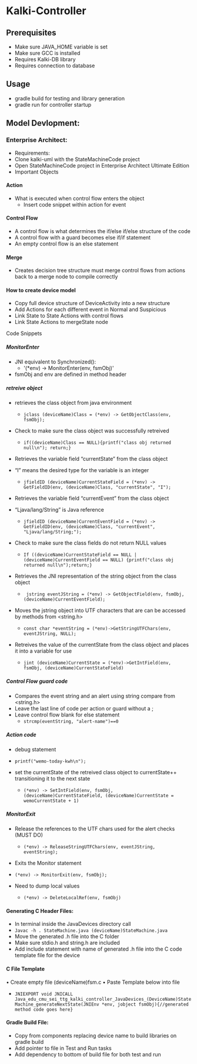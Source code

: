 # Kalki-Controller
 
## Prerequisites
- Make sure JAVA_HOME variable is set
- Make sure GCC is installed
- Requires Kalki-DB library
- Requires connection to database

## Usage
- gradle build for testing and library generation
- gradle run for controller startup

## Model Devlopment:

### Enterprise Architect:
-	Requirements:
-	Clone kalki-uml with the StateMachineCode project
-	Open StateMachineCode project in Enterprise Architect Ultimate Edition
-	Important Objects

#### Action
 - What is executed when control flow enters the object
   - Insert code snippet within action for event
#### Control Flow
 -	A control flow is what determines the if/else if/else structure of the code
 - A control flow with a guard becomes else if/if statement
 - An empty control flow is an else statement

#### Merge
 - Creates decision tree structure must merge control flows from actions back to a merge node to compile correctly
 
#### How to create device model
-	Copy full device structure of DeviceActivity into a new structure
-	Add Actions for each different event in Normal and Suspicious 
-	Link State to State Actions with control flows
-	Link State Actions to mergeState node

Code Snippets

##### MonitorEnter
  - JNI equivalent to Synchronized():
    - '(*env) -> MonitorEnter(env, fsmObj)'
  - fsmObj and env are defined in method header
##### retreive object

- retrieves the class object from java environment
  - `jclass (deviceName)Class = (*env) -> GetObjectClass(env, fsmObj);`

- Check to make sure the class object was successfully retreived
  - `if((deviceName)Class == NULL){printf("class obj returned null\n"); return;}`

- Retrieves the variable field “currentState” from the class object
- “I” means the desired type for the variable is an integer
  - `jfieldID (deviceName)CurrentStateField = (*env) -> GetFieldID(env, (deviceName)Class, "currentState", "I");`

- Retrieves the variable field “currentEvent” from the class object 
- “Ljava/lang/String” is Java reference
  - ```jfieldID (deviceName)CurrentEventField = (*env) -> GetFieldID(env, (deviceName)Class, "currentEvent", "Ljava/lang/String;");```

- Check to make sure the class fields do not return NULL values
  - `If ((deviceName)CurrentStateField == NULL | (deviceName)CurrentEventField == NULL) {printf("class obj returned null\n");return;}`

- Retrieves the JNI representation of the string object from the class object
  - ``` jstring eventJString = (*env) -> GetObjectField(env, fsmObj, (deviceName)CurrentEventField);```

- Moves the jstring object into UTF characters that are can be accessed by methods from <string.h>
  - ```const char *eventString = (*env)->GetStringUTFChars(env, eventJString, NULL);```	

- Retreives the value of the currentState from the class object and places it into a variable for use
  - ```jint (deviceName)CurrentState = (*env)->GetIntField(env, fsmObj, (deviceName)CurrentStateField)```	

##### Control Flow guard code

 - Compares the event string and an alert using string compare from <string.h>
 - Leave the last line of code per action or guard without a ; 
 - Leave control flow blank for else statement	
   - ```strcmp(eventString, "alert-name")==0```


##### Action code

 - 	debug statement
   - ```printf("wemo-today-kwh\n");```

 - set the currentState of the retreived class object to currentState++ transitioning it to the next state
   - ```(*env) -> SetIntField(env, fsmObj, (deviceName)CurrentStateField, (deviceName)CurrentState = wemoCurrentState + 1)```	
##### MonitorExit

 - Release the references to the UTF chars used for the alert checks (MUST DO)
   - ```(*env) -> ReleaseStringUTFChars(env, eventJString, eventString);```	

 - 	Exits the Monitor statement
   - ```(*env) -> MonitorExit(env, fsmObj);```

 - Need to dump local values
   - ```(*env) -> DeleteLocalRef(env, fsmObj)```

#### Generating C Header Files:
-	In terminal inside the JavaDevices directory call
  -	```Javac -h . StateMachine.java (deviceName)StateMachine.java ```
- Move the generated .h file into the C folder
- Make sure stdio.h and string.h are included
-	Add include statement with name of generated .h file into the C code template file for the device

#### C File Template
•	Create empty file (deviceName)fsm.c
•	Paste Template below into file
  - `JNIEXPORT void JNICALL Java_edu_cmu_sei_ttg_kalki_controller_JavaDevices_(DeviceName)StateMachine_generateNextState(JNIEnv *env, jobject fsmObj){//generated method code goes here}`
#### Gradle Build File:
-	Copy from components replacing device name to build libraries on gradle build
-	Add pointer to file in Test and Run tasks
-	Add dependency to bottom of build file for both test and run
